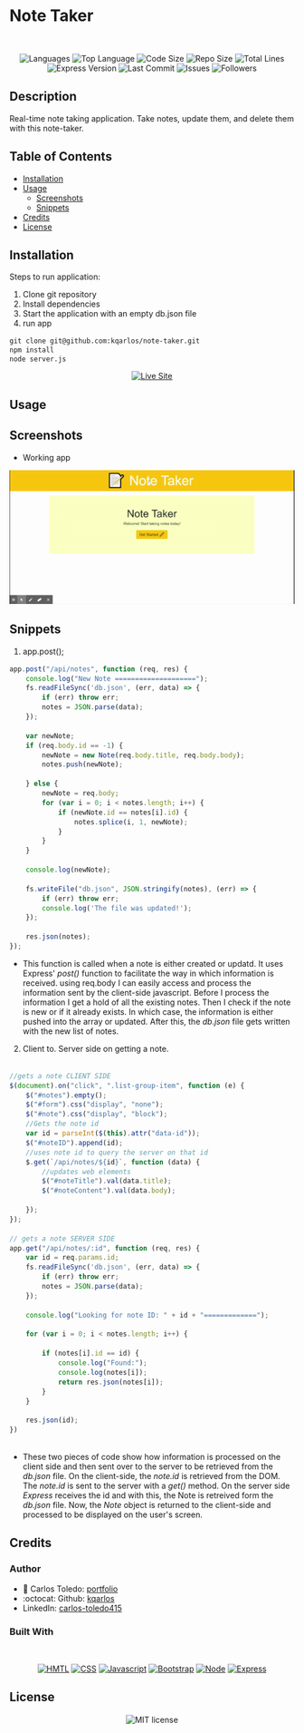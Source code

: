 # Note Taker

</br>
<p align="center">
    <img src="https://img.shields.io/github/languages/count/kqarlos/note-taker?style=for-the-badge" alt="Languages" />
    <img src="https://img.shields.io/github/languages/top/kqarlos/note-taker?style=for-the-badge" alt="Top Language" />
    <img src="https://img.shields.io/github/languages/code-size/kqarlos/note-taker?style=for-the-badge" alt="Code Size" />
    <img src="https://img.shields.io/github/repo-size/kqarlos/note-taker?style=for-the-badge" alt="Repo Size" />   
    <img src="https://img.shields.io/tokei/lines/github/kqarlos/note-taker?style=for-the-badge" alt="Total Lines" />
    <img src="https://img.shields.io/github/package-json/dependency-version/kqarlos/note-taker/express?style=for-the-badge" alt="Express Version" />
    <img src="https://img.shields.io/github/last-commit/kqarlos/note-taker?style=for-the-badge" alt="Last Commit" />  
    <img src="https://img.shields.io/github/issues/kqarlos/note-taker?style=for-the-badge" alt="Issues" />  
    <img src="https://img.shields.io/github/followers/kqarlos?style=social" alt="Followers" />  
    </p>

## Description

Real-time note taking application. Take notes, update them, and delete them with this note-taker.

## Table of Contents

* [Installation](#installation)
* [Usage](#usage)
    * [Screenshots](#screenshots)
    * [Snippets](#snippets)
* [Credits](#credits)
* [License](#license)

## Installation

Steps to run application:
1. Clone git repository
2. Install dependencies
3. Start the application with an empty db.json file
4. run app

```
git clone git@github.com:kqarlos/note-taker.git
npm install
node server.js

```

<p align="center">
    <a href="https://note-taker2020.herokuapp.com/"><img src="https://img.shields.io/badge/-👉 See Live Site-success?style=for-the-badge"  alt="Live Site" /></a>
</p>


## Usage

## Screenshots

* Working app

![Site](assets/images/live.gif)


## Snippets



1. app.post();

```javascript
app.post("/api/notes", function (req, res) {
    console.log("New Note ====================");
    fs.readFileSync('db.json', (err, data) => {
        if (err) throw err;
        notes = JSON.parse(data);
    });

    var newNote;
    if (req.body.id == -1) {
        newNote = new Note(req.body.title, req.body.body);
        notes.push(newNote);

    } else {
        newNote = req.body;
        for (var i = 0; i < notes.length; i++) {
            if (newNote.id == notes[i].id) {
                notes.splice(i, 1, newNote);
            }
        }
    }

    console.log(newNote);

    fs.writeFile("db.json", JSON.stringify(notes), (err) => {
        if (err) throw err;
        console.log('The file was updated!');
    });

    res.json(notes);
});

```
* This function is called when a note is either created or updatd. It uses Express' _post()_ function to facilitate the way in which information is received. using req.body I can easily access and process the information sent by the client-side javascript. Before I process the information I get a hold of all the existing notes. Then I check if the note is new or if it already exists. In which case, the information is either pushed into the array or updated. After this, the _db.json_ file gets written with the new list of notes.

2. Client to. Server side on getting a note.

```javascript

//gets a note CLIENT SIDE
$(document).on("click", ".list-group-item", function (e) {
    $("#notes").empty();
    $("#form").css("display", "none");
    $("#note").css("display", "block");
    //Gets the note id 
    var id = parseInt($(this).attr("data-id"));
    $("#noteID").append(id);
    //uses note id to query the server on that id
    $.get(`/api/notes/${id}`, function (data) {
        //updates web elements
        $("#noteTitle").val(data.title);
        $("#noteContent").val(data.body);

    });
});

// gets a note SERVER SIDE
app.get("/api/notes/:id", function (req, res) {
    var id = req.params.id;
    fs.readFileSync('db.json', (err, data) => {
        if (err) throw err;
        notes = JSON.parse(data);
    });

    console.log("Looking for note ID: " + id + "=============");

    for (var i = 0; i < notes.length; i++) {

        if (notes[i].id == id) {
            console.log("Found:");
            console.log(notes[i]);
            return res.json(notes[i]);
        }
    }

    res.json(id);
})
    
```
* These two pieces of code show how information is processed on the client side and then sent over to the server to be retrieved from the _db.json_ file. On the client-side, the _note.id_ is retrieved from the DOM. The _note.id_ is sent to the server with a _get()_ method. On the server side _Express_ receives the id and with this, the Note is retreived form the _db.json_ file. Now, the _Note_ object is returned to the client-side and processed to be displayed on the user's screen.


## Credits

### Author

- 💼 Carlos Toledo: [portfolio](https://kqarlos.github.io)
- :octocat: Github: [kqarlos](https://www.github.com/kqarlos)
- LinkedIn: [carlos-toledo415](https://www.linkedin.com/in/carlos-toledo415/)


### Built With

</br>
<p align="center">
    <a href="https://developer.mozilla.org/en-US/docs/Web/HTML"><img src="https://img.shields.io/badge/-HTML-orange?style=for-the-badge"  alt="HMTL" /></a>
    <a href="https://developer.mozilla.org/en-US/docs/Web/CSS"><img src="https://img.shields.io/badge/-CSS-blue?style=for-the-badge" alt="CSS" /></a>
    <a href="https://www.javascript.com/"><img src="https://img.shields.io/badge/-Javascript-yellow?style=for-the-badge" alt="Javascript" /></a>
    <a href="https://getbootstrap.com/"><img src="https://img.shields.io/badge/-Bootstrap-blueviolet?style=for-the-badge" alt="Bootstrap" /></a>
    <a href="https://nodejs.org/en/"><img src="https://img.shields.io/badge/-Node-orange?style=for-the-badge" alt="Node" /></a>
    <a href="https://www.npmjs.com/package/express"><img src="https://img.shields.io/badge/-Express-blue?style=for-the-badge" alt="Express" /></a>
</p>

## License

<p align="center">
    <img align="center" src="https://img.shields.io/github/license/kqarlos/note-taker?style=for-the-badge" alt="MIT license" />
</p>
